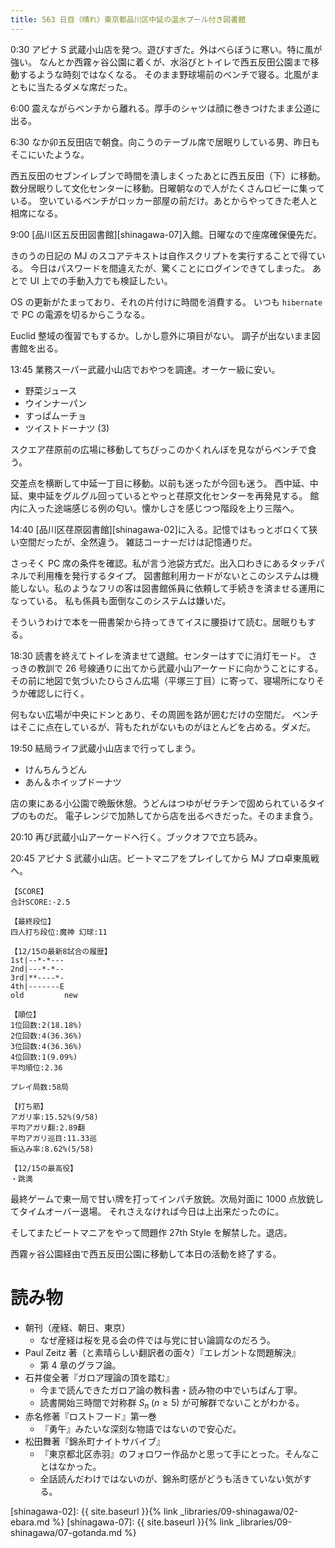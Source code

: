 ```yaml
---
title: 563 日目（晴れ）東京都品川区中延の温水プール付き図書館
---
```


0:30 アピナ S 武蔵小山店を発つ。遊びすぎた。外はべらぼうに寒い。特に風が強い。
なんとか西霧ヶ谷公園に着くが、水浴びとトイレで西五反田公園まで移動するような時刻ではなくなる。
そのまま野球場前のベンチで寝る。北風がまともに当たるダメな席だった。

6:00 震えながらベンチから離れる。厚手のシャツは顔に巻きつけたまま公道に出る。

6:30 なか卯五反田店で朝食。向こうのテーブル席で居眠りしている男、昨日もそこにいたような。

西五反田のセブンイレブンで時間を潰しまくったあとに西五反田（下）に移動。
数分居眠りして文化センターに移動。日曜朝なので人がたくさんロビーに集っている。
空いているベンチがロッカー部屋の前だけ。あとからやってきた老人と相席になる。

9:00 [品川区五反田図書館][shinagawa-07]入館。日曜なので座席確保優先だ。

きのうの日記の MJ のスコアテキストは自作スクリプトを実行することで得ている。
今日はパスワードを間違えたが、驚くことにログインできてしまった。
あとで UI 上での手動入力でも検証したい。

OS の更新がたまっており、それの片付けに時間を消費する。
いつも `hibernate` で PC の電源を切るからこうなる。

Euclid 整域の復習でもするか。しかし意外に項目がない。
調子が出ないまま図書館を出る。

13:45 業務スーパー武蔵小山店でおやつを調達。オーケー級に安い。
* 野菜ジュース
* ウインナーパン
* すっぱムーチョ
* ツイストドーナツ (3)

スクエア荏原前の広場に移動してちびっこのかくれんぼを見ながらベンチで食う。

交差点を横断して中延一丁目に移動。以前も迷ったが今回も迷う。
西中延、中延、東中延をグルグル回っているとやっと荏原文化センターを再発見する。
館内に入った途端感じる例の匂い。懐かしさを感じつつ階段を上り三階へ。

14:40 [品川区荏原図書館][shinagawa-02]に入る。記憶ではもっとボロくて狭い空間だったが、全然違う。
雑誌コーナーだけは記憶通りだ。

さっそく PC 席の条件を確認。私が言う池袋方式だ。出入口わきにあるタッチパネルで利用権を発行するタイプ。
図書館利用カードがないとこのシステムは機能しない。私のようなフリの客は図書館係員に依頼して手続きを済ませる運用になっている。
私も係員も面倒なこのシステムは嫌いだ。

そういうわけで本を一冊書架から持ってきてイスに腰掛けて読む。居眠りもする。

18:30 読書を終えてトイレを済ませて退館。センターはすでに消灯モード。
さっきの教訓で 26 号線通りに出てから武蔵小山アーケードに向かうことにする。
その前に地図で気づいたひらさん広場（平塚三丁目）に寄って、寝場所になりそうか確認しに行く。

何もない広場が中央にドンとあり、その周囲を路が囲むだけの空間だ。
ベンチはそこに点在しているが、背もたれがないものがほとんどを占める。ダメだ。

19:50 結局ライフ武蔵小山店まで行ってしまう。
* けんちんうどん
* あん＆ホイップドーナツ

店の東にある小公園で晩飯休憩。うどんはつゆがゼラチンで固められているタイプのものだ。
電子レンジで加熱してから店を出るべきだった。そのまま食う。

20:10 再び武蔵小山アーケードへ行く。ブックオフで立ち読み。

20:45 アピナ S 武蔵小山店。ビートマニアをプレイしてから MJ プロ卓東風戦へ。

```text
【SCORE】
合計SCORE:-2.5

【最終段位】
四人打ち段位:魔神 幻球:11

【12/15の最新8試合の履歴】
1st|--*-*---
2nd|---*-*--
3rd|**----*-
4th|-------E
old         new

【順位】
1位回数:2(18.18%)
2位回数:4(36.36%)
3位回数:4(36.36%)
4位回数:1(9.09%)
平均順位:2.36

プレイ局数:58局

【打ち筋】
アガリ率:15.52%(9/58)
平均アガリ翻:2.89翻
平均アガリ巡目:11.33巡
振込み率:8.62%(5/58)

【12/15の最高役】
・跳満
```

最終ゲームで東一局で甘い牌を打ってインパチ放銃。次局対面に 1000 点放銃してタイムオーバー退場。
それさえなければ今日は上出来だったのに。

そしてまたビートマニアをやって問題作 27th Style を解禁した。退店。

西霧ヶ谷公園経由で西五反田公園に移動して本日の活動を終了する。

# 読み物

* 朝刊（産経、朝日、東京）
  * なぜ産経は桜を見る会の件では与党に甘い論調なのだろう。
* Paul Zeitz 著（と素晴らしい翻訳者の面々）『エレガントな問題解決』
  * 第 4 章のグラフ論。
* 石井俊全著『ガロア理論の頂を踏む』
  * 今まで読んできたガロア論の教科書・読み物の中でいちばん丁寧。
  * 読書開始三時間で対称群 $S_n\;(n \ge 5)$ が可解群でないことがわかる。
* 赤名修著『ロストフード』第一巻
  * 『勇午』みたいな深刻な物語ではないので安心だ。
* 松田舞著『錦糸町ナイトサバイブ』
  * 『東京都北区赤羽』のフォロワー作品かと思って手にとった。そんなことはなかった。
  * 全話読んだわけではないのが、錦糸町感がどうも活きていない気がする。

[shinagawa-02]: {{ site.baseurl }}{% link _libraries/09-shinagawa/02-ebara.md %}
[shinagawa-07]: {{ site.baseurl }}{% link _libraries/09-shinagawa/07-gotanda.md %}
